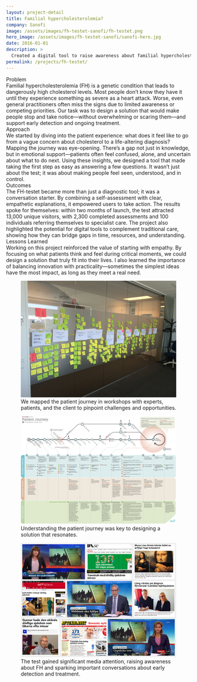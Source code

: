 ```yaml
---
layout: project-detail
title: Familial hypercholesterolemia?
company: Sanofi
image: /assets/images/fh-testet-sanofi/fh-testet.png
hero_image: /assets/images/fh-testet-sanofi/sanofi-hero.jpg
date: 2016-01-01
description: >
  Created a digital tool to raise awareness about familial hypercholesterolemia (FH), helping patients and doctors connect through better understanding and actionable insights.
permalink: /projects/fh-testet/
---
```


<div class="project-grid">
  <div class="grid-headline">Problem</div>
  <div class="grid-content">
    Familial hypercholesterolemia (FH) is a genetic condition that leads to dangerously high cholesterol levels. Most people don’t know they have it until they experience something as severe as a heart attack. Worse, even general practitioners often miss the signs due to limited awareness or competing priorities. Our task was to design a solution that would make people stop and take notice—without overwhelming or scaring them—and support early detection and ongoing treatment.
  </div>
  
  <div class="grid-headline">Approach</div>
  <div class="grid-content">
    We started by diving into the patient experience: what does it feel like to go from a vague concern about cholesterol to a life-altering diagnosis? Mapping the journey was eye-opening. There’s a gap not just in knowledge, but in emotional support—patients often feel confused, alone, and uncertain about what to do next. Using these insights, we designed a tool that made taking the first step as easy as answering a few questions. It wasn’t just about the test; it was about making people feel seen, understood, and in control.
  </div>

  <div class="grid-headline">Outcomes</div>
  <div class="grid-content">
    The FH-testet became more than just a diagnostic tool; it was a conversation starter. By combining a self-assessment with clear, empathetic explanations, it empowered users to take action. The results spoke for themselves: within two months of launch, the test attracted 13,000 unique visitors, with 2,300 completed assessments and 100 individuals referring themselves to specialist care. The project also highlighted the potential for digital tools to complement traditional care, showing how they can bridge gaps in time, resources, and understanding.
  </div>

  <div class="grid-headline">Lessons Learned</div>
  <div class="grid-content">
    Working on this project reinforced the value of starting with empathy. By focusing on what patients think and feel during critical moments, we could design a solution that truly fit into their lives. I also learned the importance of balancing innovation with practicality—sometimes the simplest ideas have the most impact, as long as they meet a real need.
  </div>
</div>
<figure class="project-image">
  <img src="/assets/images/fh-testet-sanofi/early-sketches.jpg" alt="Early sketches showing the structure and functionality of the FH-testet digital tool.">
  <figcaption>We mapped the patient journey in workshops with experts, patients, and the client to pinpoint challenges and opportunities.</figcaption>
</figure>
<figure class="project-image">
  <img src="/assets/images/fh-testet-sanofi/patient-journey.png" alt="A visual map of the patient journey, highlighting key challenges and intervention points for FH awareness.">
  <figcaption>Understanding the patient journey was key to designing a solution that resonates.</figcaption>
</figure>
<figure class="project-image">
  <img src="/assets/images/fh-testet-sanofi/media.png" alt="Screenshot of the FH-testet platform interface, featuring a clean, user-friendly design.">
  <figcaption>The test gained significant media attention, raising awareness about FH and sparking important conversations about early detection and treatment.</figcaption>
</figure>
